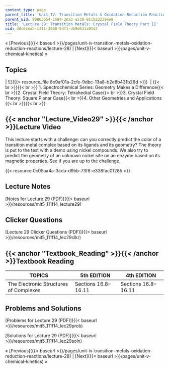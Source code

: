 ```yaml
---
content_type: page
parent_title: 'Unit IV: Transition Metals & Oxidation-Reduction Reactions'
parent_uid: 89863654-3b84-26a3-a530-91cb22239ee9
title: 'Lecture 29: Transition Metals: Crystal Field Theory Part II'
uid: ddc6ceab-1311-3008-9df1-db9d631a91d2
---
```


« [Previous]({{< baseurl >}}/pages/unit-iv-transition-metals-oxidation-reduction-reactions/lecture-28) | [Next]({{< baseurl >}}/pages/unit-v-chemical-kinetics) »

Topics
------

| ![]({{< resource_file 8e9af01a-2cfe-9dbc-13a8-b2e8b431b26d >}})  |  {{< br >}}{{< br >}} 1.  Spectrochemical Series: Geometry Makes a Difference{{< br >}}2.  Crystal Field Theory: Tetrahedral Case{{< br >}}3.  Crystal Field Theory: Square Planar Case{{< br >}}4.  Other Geometries and Applications {{< br >}}{{< br >}}  

{{< anchor "Lecture_Video29" >}}{{< /anchor >}}Lecture Video
------------------------------------------------------------

This lecture starts with a challenge: can you correctly predict the color of a transition metal complex based on its ligands and its geometry? The theory is put to the test with a demo using nickel compounds. We also try to predict the geometry of an unknown nickel site on an enzyme based on its magnetic properties. See if you are up to the challenge.

{{< resource 0c05aa4a-3cda-d9bb-73f8-e338fac01285 >}}

Lecture Notes
-------------

[Notes for Lecture 29 (PDF)]({{< baseurl >}}/resources/mit5_111f14_lecture29)

Clicker Questions
-----------------

[Lecture 29 Clicker Questions (PDF)]({{< baseurl >}}/resources/mit5_111f14_lec29clkr)

{{< anchor "Textbook_Reading" >}}{{< /anchor >}}Textbook Reading
----------------------------------------------------------------

| TOPICS | 5th EDITION | 4th EDITION |
| --- | --- | --- |
| The Electronic Structures of Complexes | Sections 16.8–16.11 | Sections 16.8–16.11 

Problems and Solutions
----------------------

[Problems for Lecture 29 (PDF)]({{< baseurl >}}/resources/mit5_111f14_lec29prob)

[Solutions for Lecture 29 (PDF)]({{< baseurl >}}/resources/mit5_111f14_lec29soln)

« [Previous]({{< baseurl >}}/pages/unit-iv-transition-metals-oxidation-reduction-reactions/lecture-28) | [Next]({{< baseurl >}}/pages/unit-v-chemical-kinetics) »